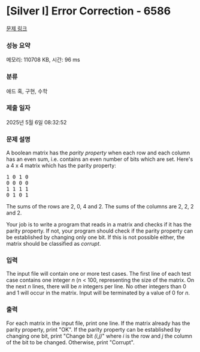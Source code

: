 # [Silver I] Error Correction - 6586 

[문제 링크](https://www.acmicpc.net/problem/6586) 

### 성능 요약

메모리: 110708 KB, 시간: 96 ms

### 분류

애드 혹, 구현, 수학

### 제출 일자

2025년 5월 6일 08:32:52

### 문제 설명

<p>A boolean matrix has the <em>parity property</em> when each row and each column has an even sum, i.e. contains an even number of bits which are set. Here's a 4 x 4 matrix which has the parity property:</p>

<pre>1 0 1 0
0 0 0 0
1 1 1 1
0 1 0 1
</pre>

<p>The sums of the rows are 2, 0, 4 and 2. The sums of the columns are 2, 2, 2 and 2.</p>

<p>Your job is to write a program that reads in a matrix and checks if it has the parity property. If not, your program should check if the parity property can be established by changing only one bit. If this is not possible either, the matrix should be classified as <em>corrupt</em>.</p>

### 입력 

 <p>The input file will contain one or more test cases. The first line of each test case contains one integer <em>n</em> (n < 100, representing the size of the matrix. On the next <em>n</em> lines, there will be <em>n</em> integers per line. No other integers than 0 and 1 will occur in the matrix. Input will be terminated by a value of 0 for <em>n</em>.</p>

### 출력 

 <p>For each matrix in the input file, print one line. If the matrix already has the parity property, print "OK". If the parity property can be established by changing one bit, print "Change bit <em>(i,j)</em>" where <em>i</em> is the row and <em>j</em> the column of the bit to be changed. Otherwise, print "Corrupt".</p>

